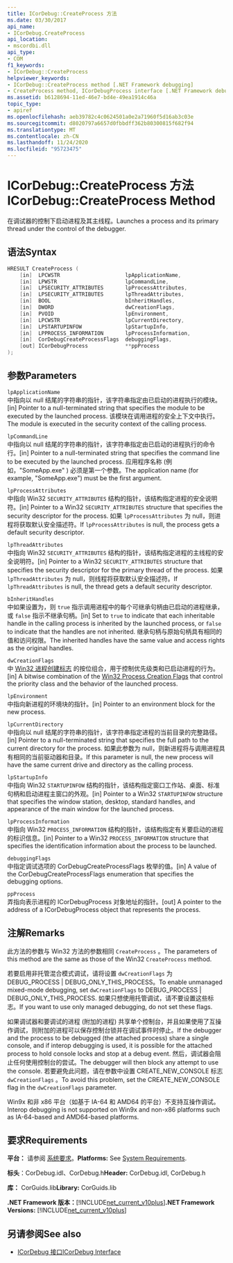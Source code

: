```yaml
---
title: ICorDebug::CreateProcess 方法
ms.date: 03/30/2017
api_name:
- ICorDebug.CreateProcess
api_location:
- mscordbi.dll
api_type:
- COM
f1_keywords:
- ICorDebug::CreateProcess
helpviewer_keywords:
- ICorDebug::CreateProcess method [.NET Framework debugging]
- CreateProcess method, ICorDebugProcess interface [.NET Framework debugging]
ms.assetid: b6128694-11ed-46e7-bd4e-49ea1914c46a
topic_type:
- apiref
ms.openlocfilehash: aeb39782c4c0624501a0e2a71960f5d16ab3c03e
ms.sourcegitcommit: d8020797a6657d0fbbdff362b80300815f682f94
ms.translationtype: MT
ms.contentlocale: zh-CN
ms.lasthandoff: 11/24/2020
ms.locfileid: "95723475"
---
```

# <a name="icordebugcreateprocess-method"></a><span data-ttu-id="ba4d8-102">ICorDebug::CreateProcess 方法</span><span class="sxs-lookup"><span data-stu-id="ba4d8-102">ICorDebug::CreateProcess Method</span></span>

<span data-ttu-id="ba4d8-103">在调试器的控制下启动进程及其主线程。</span><span class="sxs-lookup"><span data-stu-id="ba4d8-103">Launches a process and its primary thread under the control of the debugger.</span></span>  
  
## <a name="syntax"></a><span data-ttu-id="ba4d8-104">语法</span><span class="sxs-lookup"><span data-stu-id="ba4d8-104">Syntax</span></span>  
  
```cpp  
HRESULT CreateProcess (  
    [in]  LPCWSTR                     lpApplicationName,  
    [in]  LPWSTR                      lpCommandLine,  
    [in]  LPSECURITY_ATTRIBUTES       lpProcessAttributes,  
    [in]  LPSECURITY_ATTRIBUTES       lpThreadAttributes,  
    [in]  BOOL                        bInheritHandles,  
    [in]  DWORD                       dwCreationFlags,  
    [in]  PVOID                       lpEnvironment,  
    [in]  LPCWSTR                     lpCurrentDirectory,  
    [in]  LPSTARTUPINFOW              lpStartupInfo,  
    [in]  LPPROCESS_INFORMATION       lpProcessInformation,  
    [in]  CorDebugCreateProcessFlags  debuggingFlags,  
    [out] ICorDebugProcess            **ppProcess  
);  
```  
  
## <a name="parameters"></a><span data-ttu-id="ba4d8-105">参数</span><span class="sxs-lookup"><span data-stu-id="ba4d8-105">Parameters</span></span>  

 `lpApplicationName`  
 <span data-ttu-id="ba4d8-106">中指向以 null 结尾的字符串的指针，该字符串指定由已启动的进程执行的模块。</span><span class="sxs-lookup"><span data-stu-id="ba4d8-106">[in] Pointer to a null-terminated string that specifies the module to be executed by the launched process.</span></span> <span data-ttu-id="ba4d8-107">该模块在调用进程的安全上下文中执行。</span><span class="sxs-lookup"><span data-stu-id="ba4d8-107">The module is executed in the security context of the calling process.</span></span>  
  
 `lpCommandLine`  
 <span data-ttu-id="ba4d8-108">中指向以 null 结尾的字符串的指针，该字符串指定由已启动的进程执行的命令行。</span><span class="sxs-lookup"><span data-stu-id="ba4d8-108">[in] Pointer to a null-terminated string that specifies the command line to be executed by the launched process.</span></span> <span data-ttu-id="ba4d8-109">应用程序名称 (例如，"SomeApp.exe" ) 必须是第一个参数。</span><span class="sxs-lookup"><span data-stu-id="ba4d8-109">The application name (for example, "SomeApp.exe") must be the first argument.</span></span>  
  
 `lpProcessAttributes`  
 <span data-ttu-id="ba4d8-110">中指向 Win32 `SECURITY_ATTRIBUTES` 结构的指针，该结构指定进程的安全说明符。</span><span class="sxs-lookup"><span data-stu-id="ba4d8-110">[in] Pointer to a Win32 `SECURITY_ATTRIBUTES` structure that specifies the security descriptor for the process.</span></span> <span data-ttu-id="ba4d8-111">如果 `lpProcessAttributes` 为 null，则进程将获取默认安全描述符。</span><span class="sxs-lookup"><span data-stu-id="ba4d8-111">If `lpProcessAttributes` is null, the process gets a default security descriptor.</span></span>  
  
 `lpThreadAttributes`  
 <span data-ttu-id="ba4d8-112">中指向 Win32 `SECURITY_ATTRIBUTES` 结构的指针，该结构指定进程的主线程的安全说明符。</span><span class="sxs-lookup"><span data-stu-id="ba4d8-112">[in] Pointer to a Win32 `SECURITY_ATTRIBUTES` structure that specifies the security descriptor for the primary thread of the process.</span></span> <span data-ttu-id="ba4d8-113">如果 `lpThreadAttributes` 为 null，则线程将获取默认安全描述符。</span><span class="sxs-lookup"><span data-stu-id="ba4d8-113">If `lpThreadAttributes` is null, the thread gets a default security descriptor.</span></span>  
  
 `bInheritHandles`  
 <span data-ttu-id="ba4d8-114">中如果设置为，则 `true` 指示调用进程中的每个可继承句柄由已启动的进程继承，或 `false` 指示不继承句柄。</span><span class="sxs-lookup"><span data-stu-id="ba4d8-114">[in] Set to `true` to indicate that each inheritable handle in the calling process is inherited by the launched process, or `false` to indicate that the handles are not inherited.</span></span> <span data-ttu-id="ba4d8-115">继承句柄与原始句柄具有相同的值和访问权限。</span><span class="sxs-lookup"><span data-stu-id="ba4d8-115">The inherited handles have the same value and access rights as the original handles.</span></span>  
  
 `dwCreationFlags`  
 <span data-ttu-id="ba4d8-116">中 [Win32 进程创建标志](/windows/win32/procthread/process-creation-flags) 的按位组合，用于控制优先级类和已启动进程的行为。</span><span class="sxs-lookup"><span data-stu-id="ba4d8-116">[in] A bitwise combination of the [Win32 Process Creation Flags](/windows/win32/procthread/process-creation-flags) that control the priority class and the behavior of the launched process.</span></span>  
  
 `lpEnvironment`  
 <span data-ttu-id="ba4d8-117">中指向新进程的环境块的指针。</span><span class="sxs-lookup"><span data-stu-id="ba4d8-117">[in] Pointer to an environment block for the new process.</span></span>  
  
 `lpCurrentDirectory`  
 <span data-ttu-id="ba4d8-118">中指向以 null 结尾的字符串的指针，该字符串指定进程的当前目录的完整路径。</span><span class="sxs-lookup"><span data-stu-id="ba4d8-118">[in] Pointer to a null-terminated string that specifies the full path to the current directory for the process.</span></span> <span data-ttu-id="ba4d8-119">如果此参数为 null，则新进程将与调用进程具有相同的当前驱动器和目录。</span><span class="sxs-lookup"><span data-stu-id="ba4d8-119">If this parameter is null, the new process will have the same current drive and directory as the calling process.</span></span>  
  
 `lpStartupInfo`  
 <span data-ttu-id="ba4d8-120">中指向 Win32 `STARTUPINFOW` 结构的指针，该结构指定窗口工作站、桌面、标准句柄和启动进程主窗口的外观。</span><span class="sxs-lookup"><span data-stu-id="ba4d8-120">[in] Pointer to a Win32 `STARTUPINFOW` structure that specifies the window station, desktop, standard handles, and appearance of the main window for the launched process.</span></span>  
  
 `lpProcessInformation`  
 <span data-ttu-id="ba4d8-121">中指向 Win32 `PROCESS_INFORMATION` 结构的指针，该结构指定有关要启动的进程的标识信息。</span><span class="sxs-lookup"><span data-stu-id="ba4d8-121">[in] Pointer to a Win32 `PROCESS_INFORMATION` structure that specifies the identification information about the process to be launched.</span></span>  
  
 `debuggingFlags`  
 <span data-ttu-id="ba4d8-122">中指定调试选项的 CorDebugCreateProcessFlags 枚举的值。</span><span class="sxs-lookup"><span data-stu-id="ba4d8-122">[in] A value of the CorDebugCreateProcessFlags enumeration that specifies the debugging options.</span></span>  
  
 `ppProcess`  
 <span data-ttu-id="ba4d8-123">弄指向表示进程的 ICorDebugProcess 对象地址的指针。</span><span class="sxs-lookup"><span data-stu-id="ba4d8-123">[out] A pointer to the address of a ICorDebugProcess object that represents the process.</span></span>  
  
## <a name="remarks"></a><span data-ttu-id="ba4d8-124">注解</span><span class="sxs-lookup"><span data-stu-id="ba4d8-124">Remarks</span></span>  

 <span data-ttu-id="ba4d8-125">此方法的参数与 Win32 方法的参数相同 `CreateProcess` 。</span><span class="sxs-lookup"><span data-stu-id="ba4d8-125">The parameters of this method are the same as those of the Win32 `CreateProcess` method.</span></span>  
  
 <span data-ttu-id="ba4d8-126">若要启用非托管混合模式调试，请将设置 `dwCreationFlags` 为 DEBUG_PROCESS &#124; DEBUG_ONLY_THIS_PROCESS。</span><span class="sxs-lookup"><span data-stu-id="ba4d8-126">To enable unmanaged mixed-mode debugging, set `dwCreationFlags` to DEBUG_PROCESS &#124; DEBUG_ONLY_THIS_PROCESS.</span></span> <span data-ttu-id="ba4d8-127">如果只想使用托管调试，请不要设置这些标志。</span><span class="sxs-lookup"><span data-stu-id="ba4d8-127">If you want to use only managed debugging, do not set these flags.</span></span>  
  
 <span data-ttu-id="ba4d8-128">如果调试器和要调试的进程 (附加的进程) 共享单个控制台，并且如果使用了互操作调试，则附加的进程可以保存控制台锁并在调试事件时停止。</span><span class="sxs-lookup"><span data-stu-id="ba4d8-128">If the debugger and the process to be debugged (the attached process) share a single console, and if interop debugging is used, it is possible for the attached process to hold console locks and stop at a debug event.</span></span> <span data-ttu-id="ba4d8-129">然后，调试器会阻止任何使用控制台的尝试。</span><span class="sxs-lookup"><span data-stu-id="ba4d8-129">The debugger will then block any attempt to use the console.</span></span> <span data-ttu-id="ba4d8-130">若要避免此问题，请在参数中设置 CREATE_NEW_CONSOLE 标志 `dwCreationFlags` 。</span><span class="sxs-lookup"><span data-stu-id="ba4d8-130">To avoid this problem, set the CREATE_NEW_CONSOLE flag in the `dwCreationFlags` parameter.</span></span>  
  
 <span data-ttu-id="ba4d8-131">Win9x 和非 x86 平台（如基于 IA-64 和 AMD64 的平台）不支持互操作调试。</span><span class="sxs-lookup"><span data-stu-id="ba4d8-131">Interop debugging is not supported on Win9x and non-x86 platforms such as IA-64-based and AMD64-based platforms.</span></span>  
  
## <a name="requirements"></a><span data-ttu-id="ba4d8-132">要求</span><span class="sxs-lookup"><span data-stu-id="ba4d8-132">Requirements</span></span>  

 <span data-ttu-id="ba4d8-133">**平台：** 请参阅 [系统要求](../../get-started/system-requirements.md)。</span><span class="sxs-lookup"><span data-stu-id="ba4d8-133">**Platforms:** See [System Requirements](../../get-started/system-requirements.md).</span></span>  
  
 <span data-ttu-id="ba4d8-134">**标头**：CorDebug.idl、CorDebug.h</span><span class="sxs-lookup"><span data-stu-id="ba4d8-134">**Header:** CorDebug.idl, CorDebug.h</span></span>  
  
 <span data-ttu-id="ba4d8-135">**库：** CorGuids.lib</span><span class="sxs-lookup"><span data-stu-id="ba4d8-135">**Library:** CorGuids.lib</span></span>  
  
 <span data-ttu-id="ba4d8-136">**.NET Framework 版本：**[!INCLUDE[net_current_v10plus](../../../../includes/net-current-v10plus-md.md)]</span><span class="sxs-lookup"><span data-stu-id="ba4d8-136">**.NET Framework Versions:** [!INCLUDE[net_current_v10plus](../../../../includes/net-current-v10plus-md.md)]</span></span>  
  
## <a name="see-also"></a><span data-ttu-id="ba4d8-137">另请参阅</span><span class="sxs-lookup"><span data-stu-id="ba4d8-137">See also</span></span>

- [<span data-ttu-id="ba4d8-138">ICorDebug 接口</span><span class="sxs-lookup"><span data-stu-id="ba4d8-138">ICorDebug Interface</span></span>](icordebug-interface.md)
